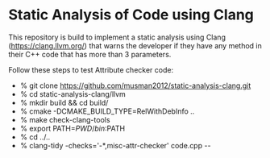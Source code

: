 # Static Analysis of Code using Clang
This repository is build to implement a static analysis using Clang (https://clang.llvm.org/) that warns the developer if they have any method in their C++ code that has more than 3 parameters.

Follow these steps to test Attribute checker code:

- % git clone https://github.com/musman2012/static-analysis-clang.git
- % cd static-analysis-clang/llvm
- % mkdir build && cd build/
- % cmake -DCMAKE_BUILD_TYPE=RelWithDebInfo ..
- % make check-clang-tools
- % export PATH=$PWD/bin:$PATH
- % cd ../..
- % clang-tidy -checks='-*,misc-attr-checker' code.cpp --
